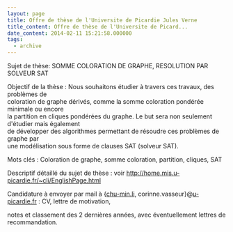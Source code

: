 ```yaml
---
layout: page
title: Offre de thèse de l'Universite de Picardie Jules Verne
title_content: Offre de thèse de l'Universite de Picard...
date_content: 2014-02-11 15:21:58.000000
tags:
  - archive
---
```

Sujet de thèse: SOMME COLORATION DE GRAPHE, RESOLUTION PAR SOLVEUR SAT  
  
Objectif de la thèse : Nous souhaitons étudier à travers ces travaux, des
problèmes de  
coloration de graphe dérivés, comme la somme coloration pondérée minimale ou
encore  
la partition en cliques pondérées du graphe. Le but sera non seulement
d'étudier mais également  
de développer des algorithmes permettant de résoudre ces problèmes de graphe
par  
une modélisation sous forme de clauses SAT (solveur SAT).  
  
Mots clés : Coloration de graphe, somme coloration, partition, cliques, SAT  
  
Descriptif détaillé du sujet de thèse : voir
<http://home.mis.u-picardie.fr/~cli/EnglishPage.html>  
  
Candidature à envoyer par mail à {[chu-min.li](http://chu-min.li/),
corinne.vasseur}@[u-picardie.fr](http://u-picardie.fr/) : CV, lettre de
motivation,



notes et classement des 2 dernières années, avec éventuellement lettres de
recommandation.

